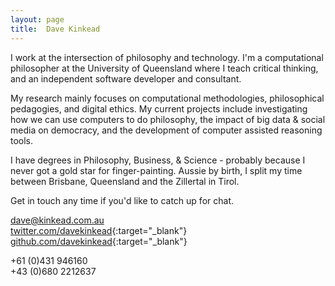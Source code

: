 ```yaml
---
layout: page
title:  Dave Kinkead
---
```


I work at the intersection of philosophy and technology.  I'm a computational philosopher at the University of Queensland where I teach critical thinking, and an independent software developer and consultant.

My research mainly focuses on computational methodologies, philosophical pedagogies, and digital ethics.  My current projects include investigating how we can use computers to do philosophy, the impact of big data & social media on democracy, and the development of computer assisted reasoning tools.

I have degrees in Philosophy, Business, & Science - probably because I never got a gold star for finger-painting.  Aussie by birth, I split my time between Brisbane, Queensland and the Zillertal in Tirol.  

Get in touch any time if you'd like to catch up for chat.

[dave@kinkead.com.au](mailto:dave@kinkead.com.au)  
[twitter.com/davekinkead](https://twitter.com/davekinkead){:target="_blank"}  
[github.com/davekinkead](https://github.com/davekinkead){:target="_blank"}

+61 (0)431 946160  
+43 (0)680 2212637
